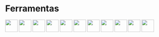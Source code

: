 # Ferramentas
<img loading="Pythom" src="https://cdn.jsdelivr.net/gh/devicons/devicon/icons/python/python-original.svg" width="40" height="40" /> <img loading="php" src="https://cdn.jsdelivr.net/gh/devicons/devicon/icons/php/php-original.svg" widgt="40" height="40"/> <img loading="Java" src="https://cdn.jsdelivr.net/gh/devicons/devicon/icons/java/java-original.svg" width="40" height="40" /> <img loading="php" src="https://cdn.jsdelivr.net/gh/devicons/devicon/icons/php/php-original.svg" widgt="40" height="40"/>
<img loading="C" src="https://cdn.jsdelivr.net/gh/devicons/devicon/icons/c/c-original.svg" width="40" height="40" /> <img loading="javascript" src="https://cdn.jsdelivr.net/gh/devicons/devicon/icons/javascript/javascript-original.svg" width="40" height="40" />
<img loading="CSS" src="https://cdn.jsdelivr.net/gh/devicons/devicon/icons/css3/css3-original.svg" width="40" height="40" /> <img loading="HTML" src="https://cdn.jsdelivr.net/gh/devicons/devicon/icons/html5/html5-original.svg" width="40" height="40" /> <img loading="GIT" src="https://cdn.jsdelivr.net/gh/devicons/devicon/icons/git/git-original.svg" width="40" height="40" /> <img loading="Mysql" src="https://cdn.jsdelivr.net/gh/devicons/devicon/icons/mysql/mysql-original.svg" width="40" height="40" /> <img loading="vscode" src="https://cdn.jsdelivr.net/gh/devicons/devicon/icons/vscode/vscode-original.svg" widgt="40" height="40"/>
          

          
          
          



